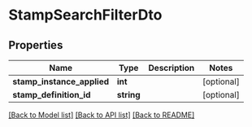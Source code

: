 # StampSearchFilterDto

## Properties
Name | Type | Description | Notes
------------ | ------------- | ------------- | -------------
**stamp_instance_applied** | **int** |  | [optional] 
**stamp_definition_id** | **string** |  | [optional] 

[[Back to Model list]](../README.md#documentation-for-models) [[Back to API list]](../README.md#documentation-for-api-endpoints) [[Back to README]](../README.md)


